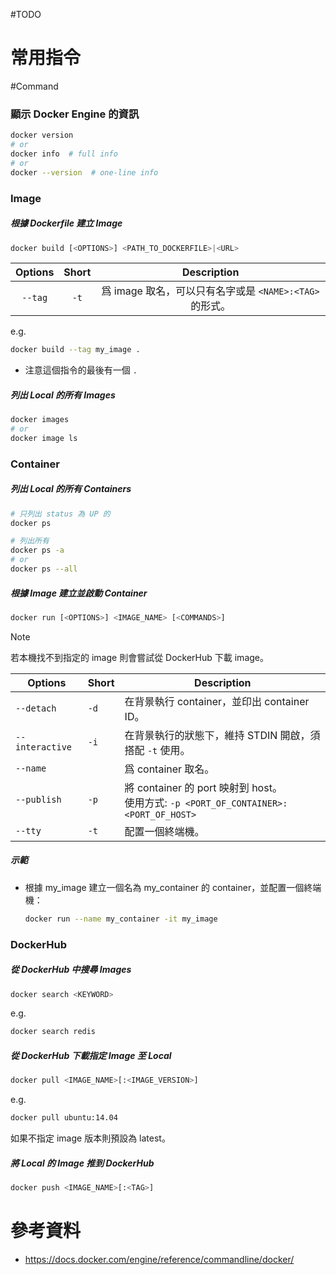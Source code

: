 #TODO 

# 常用指令

#Command 

### 顯示 Docker Engine 的資訊

```bash
docker version
# or
docker info  # full info
# or
docker --version  # one-line info
```

### Image

##### 根據 Dockerfile 建立 Image

```sh
docker build [<OPTIONS>] <PATH_TO_DOCKERFILE>|<URL>
```

|Options|Short|Description|
|:-:|:-:|:-:|
|`--tag`|`-t`|爲 image 取名，可以只有名字或是 `<NAME>:<TAG>` 的形式。|

e.g.

```bash
docker build --tag my_image .
```

- 注意這個指令的最後有一個 `.`

##### 列出 Local 的所有 Images

```bash
docker images
# or
docker image ls
```

### Container

##### 列出 Local 的所有 Containers

```bash
# 只列出 status 為 UP 的
docker ps

# 列出所有
docker ps -a
# or
docker ps --all
```

##### 根據 Image 建立並啟動 Container

```sh
docker run [<OPTIONS>] <IMAGE_NAME> [<COMMANDS>]
```

>[!Note]
>若本機找不到指定的 image 則會嘗試從 DockerHub 下載 image。

|Options|Short|Description|
|--|--|--|
|`--detach`|`-d`|在背景執行 container，並印出 container ID。|
|`--interactive`|`-i`|在背景執行的狀態下，維持 STDIN 開啟，須搭配 `-t` 使用。|
|`--name`||爲 container 取名。|
|`--publish`|`-p`|將 container 的 port 映射到 host。</br>使用方式: `-p <PORT_OF_CONTAINER>:<PORT_OF_HOST>`|
|`--tty`|`-t`|配置一個終端機。|

##### 示範

- 根據 my_image 建立一個名為 my_container 的 container，並配置一個終端機：

    ```bash
    docker run --name my_container -it my_image
    ```

### DockerHub

##### 從 DockerHub 中搜尋 Images

```sh
docker search <KEYWORD>
```

e.g.

```bash
docker search redis
```

##### 從 DockerHub 下載指定 Image 至 Local

```sh
docker pull <IMAGE_NAME>[:<IMAGE_VERSION>]
```

e.g.

```bash
docker pull ubuntu:14.04
```

如果不指定 image 版本則預設為 latest。

##### 將 Local 的 Image 推到 DockerHub

```sh
docker push <IMAGE_NAME>[:<TAG>]
```

# 參考資料

- <https://docs.docker.com/engine/reference/commandline/docker/>

